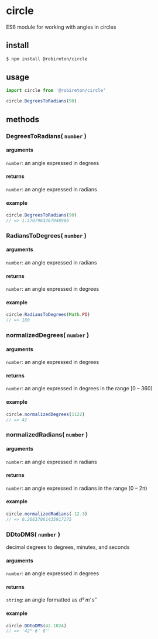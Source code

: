 # circle
ES6 module for working with angles in circles

## install
```sh
$ npm install @robireton/circle
```

## usage
```js
import circle from '@robireton/circle'

circle.DegreesToRadians(90)
```

## methods

### DegreesToRadians( `number` )

#### arguments
`number`: an angle expressed in degrees

#### returns
`number`: an angle expressed in radians

#### example
```js
circle.DegreesToRadians(90)
// => 1.5707963267948966
```


### RadiansToDegrees( `number` )

#### arguments
`number`: an angle expressed in radians

#### returns
`number`: an angle expressed in degrees

#### example
```js
circle.RadiansToDegrees(Math.PI)
// => 180
```


### normalizedDegrees( `number` )

#### arguments
`number`: an angle expressed in degrees

#### returns
`number`: an angle expressed in degrees in the range [0 – 360)

#### example
```js
circle.normalizedDegrees(1122)
// => 42
```


### normalizedRadians( `number` )

#### arguments
`number`: an angle expressed in radians

#### returns
`number`: an angle expressed in radians in the range [0 – 2π)

#### example
```js
circle.normalizedRadians(-12.3)
// => 0.26637061435917175
```


### DDtoDMS( `number` )
decimal degrees to degrees, minutes, and seconds

#### arguments
`number`: an angle expressed in degrees

#### returns
`string`: an angle formatted as _d° m′ sʺ_

#### example
```js
circle.DDtoDMS(42.1024)
// => '42° 6′ 8ʺ'
```
